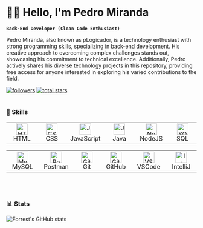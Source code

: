 # 👨‍💻 Hello, I'm Pedro Miranda

**`Back-End Developer (Clean Code Enthusiast)`**

Pedro Miranda, also known as pLogicador, is a technology enthusiast with strong programming skills, specializing in back-end development. His creative approach to overcoming complex challenges stands out, showcasing his commitment to technical excellence. Additionally, Pedro actively shares his diverse technology projects in this repository, providing free access for anyone interested in exploring his varied contributions to the field.


<p align="left">
      <a href="https://github.com/pLogicador?tab=followers">
         <img alt="followers" title="Follow me on Github" src="https://custom-icon-badges.demolab.com/github/followers/pLogicador?color=purple&labelColor=gray&style=for-the-badge&logo=person-add&label=Follow&logoColor=violet"/></a>
      <a href="https://github.com/pLogicador?tab=repositories&sort=stargazers">
         <img alt="total stars" title="Total stars on GitHub" src="https://custom-icon-badges.demolab.com/github/stars/pLogicador?color=khaki&style=for-the-badge&labelColor=darkslateblue&logo=star"/></a>
</p>

#

### 🚀 Skills
<table>
  <tr>
    <td align="center" width="96">
      <img alt="HTML" width="30px" src="https://cdn.jsdelivr.net/gh/devicons/devicon/icons/html5/html5-plain.svg" />
      <br>HTML
    </td>
    <td align="center" width="96">
      <img alt="CSS" width="30px" src="https://cdn.jsdelivr.net/gh/devicons/devicon/icons/css3/css3-plain.svg" />
      <br>CSS
    </td>
    <td align="center" width="96">
      <img alt="JavaScript" width="30px" src="https://cdn.jsdelivr.net/gh/devicons/devicon/icons/javascript/javascript-plain.svg" />
      <br>JavaScript
    </td>
    <td align="center" width="96">
      <img alt="Java" width="30px" src="https://cdn.jsdelivr.net/gh/devicons/devicon/icons/java/java-original.svg" />
      <br>Java
    </td>
      <td align="center" width="96">
      <img alt="NodeJS" width="30px" src="https://cdn.jsdelivr.net/gh/devicons/devicon/icons/nodejs/nodejs-original.svg" />
      <br>NodeJS
    </td>
    <td align="center" width="96">
      <img alt="SQL" width="30px" src="https://cdn.jsdelivr.net/gh/devicons/devicon@latest/icons/azuresqldatabase/azuresqldatabase-original.svg" />
      <br>SQL
    </td>
  </tr>
</table>

<table>
  <tr>
     <td align="center" width="96">
      <img alt="MySQL" width="30px" src="https://cdn.jsdelivr.net/gh/devicons/devicon/icons/mysql/mysql-original.svg" />
      <br>MySQL
    </td>
      <td align="center" width="96">
      <img alt="Postman" width="30px" src="https://cdn.jsdelivr.net/gh/devicons/devicon/icons/postman/postman-original.svg" />
      <br>Postman
    </td>
    <td align="center" width="96">
      <img alt="Git" width="30px" src="https://cdn.jsdelivr.net/gh/devicons/devicon/icons/git/git-original.svg" />
      <br>Git
    </td>
    <td align="center" width="96">
      <img alt="GitHub" width="30px" src="https://cdn.jsdelivr.net/gh/devicons/devicon/icons/github/github-original.svg" />
      <br>GitHub
    </td>
    <td align="center" width="96">
      <img alt="VSCode" width="30px" src="https://cdn.jsdelivr.net/gh/devicons/devicon/icons/vscode/vscode-original.svg" />
      <br>VSCode
    </td>
    <td align="center" width="96">
      <img alt="IntelliJ" width="30px" src="https://cdn.jsdelivr.net/gh/devicons/devicon/icons/intellij/intellij-original.svg" />
      <br>IntelliJ
    </td>
  </tr>
</table>


<br />

#

### 📊 Stats
![Forrest's GitHub stats](https://github-readme-stats.vercel.app/api?username=pLogicador&show_icons=true&theme=tokyonight)

